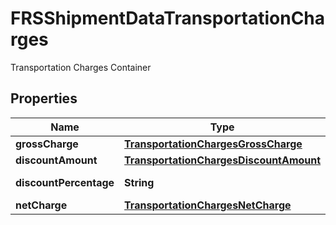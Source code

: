 

# FRSShipmentDataTransportationCharges

Transportation Charges Container

## Properties

| Name | Type | Description | Notes |
|------------ | ------------- | ------------- | -------------|
|**grossCharge** | [**TransportationChargesGrossCharge**](TransportationChargesGrossCharge.md) |  |  |
|**discountAmount** | [**TransportationChargesDiscountAmount**](TransportationChargesDiscountAmount.md) |  |  |
|**discountPercentage** | **String** | Discount Percentage |  |
|**netCharge** | [**TransportationChargesNetCharge**](TransportationChargesNetCharge.md) |  |  |



